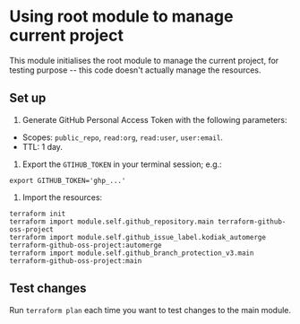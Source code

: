 # Using root module to manage current project

This module initialises the root module to manage the current project, for testing purpose -- this code doesn't actually manage the resources.

## Set up

1. Generate GitHub Personal Access Token with the following parameters:
  - Scopes: `public_repo`, `read:org`, `read:user`, `user:email`.
  - TTL: 1 day.
1. Export the `GTIHUB_TOKEN` in your terminal session; e.g.:
  ```shell
  export GITHUB_TOKEN='ghp_...'
  ```
1. Import the resources:
  ```shell
  terraform init
  terraform import module.self.github_repository.main terraform-github-oss-project
  terraform import module.self.github_issue_label.kodiak_automerge terraform-github-oss-project:automerge
  terraform import module.self.github_branch_protection_v3.main terraform-github-oss-project:main
  ```

## Test changes

Run `terraform plan` each time you want to test changes to the main module.
